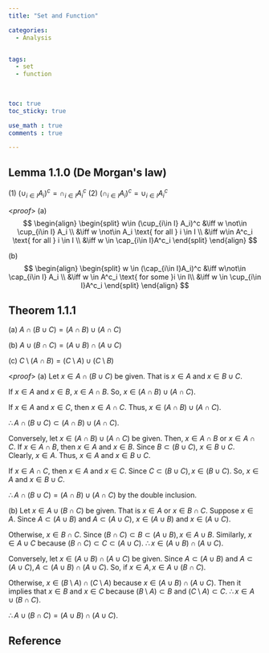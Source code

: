 ```yaml
---
title: "Set and Function"

categories:
  - Analysis


tags:
  - set
  - function
  
  

toc: true
toc_sticky: true

use_math : true
comments : true

---
```


## Lemma 1.1.0 (De Morgan's law)
(1) $(\cup_{i\in I} A_i)^c = \cap_{i\in I}A^c_i$
(2) $(\cap_{i\in I}A_i)^c = \cup_{i\in I}A^c_i$

<*proof*>
(a)
$$
\begin{align}
\begin{split}
w\in (\cup_{i\in I} A_i)^c &\iff w \not\in \cup_{i\in I} A_i \\
&\iff w \not\in A_i \text{ for all } i \in I \\
&\iff w\in A^c_i \text{ for all } i \in I \\
&\iff w \in  \cap_{i\in I}A^c_i
\end{split}
\end{align}
$$

(b)
$$
\begin{align}
\begin{split}
w \in (\cap_{i\in I}A_i)^c &\iff w\not\in \cap_{i\in I} A_i \\
&\iff w \in A^c_i \text{ for some }i \in I\\
&\iff w \in \cup_{i\in I}A^c_i
\end{split}
\end{align}
$$
$$\tag*{$\square$}$$
## Theorem 1.1.1
(a) $A\cap (B\cup C) = (A\cap B) \cup (A\cap C)$

(b) $A\cup (B\cap C) = (A\cup B) \cap (A\cup C)$

(c) $C\setminus (A\cap B) = (C\setminus A) \cup (C\setminus B)$

<*proof*>
(a) Let $x \in A\cap(B\cup C)$ be given. That is $x\in A$ and $x\in B\cup C$.

If $x\in A$ and $x\in B$, $x\in A\cap B$. So, $x\in (A\cap B)\cup(A\cap C).$

If $x\in A$ and $x\in C$, then $x\in A\cap C$. Thus, $x\in (A\cap B)\cup (A\cap C).$

$\therefore A\cap (B\cup C) \subset (A\cap B)\cup (A\cap C).$

Conversely, let $x\in (A\cap B)\cup (A\cap C)$ be given.  Then, $x\in A\cap B$ or $x\in A\cap C$. 
If $x\in A\cap B$, then $x\in A$ and $x\in B$. Since $B\subset (B\cup C)$,  $x\in B\cup C$. Clearly, $x \in A$. Thus, $x\in A$ and $x\in B\cup C.$

If $x\in A\cap C,$ then $x\in A$ and $x\in C.$ Since $C\subset (B\cup C), x\in (B\cup C).$ So, $x\in A$ and $x \in B\cup C.$

$\therefore A\cap (B\cup C) = (A\cap B)\cup (A\cap C)$ by the double inclusion.

(b)  Let $x\in A\cup (B\cap C)$ be given. That is $x\in A$ or $x\in B\cap C.$
Suppose $x \in A$. Since $A \subset (A\cup B)$ and $A\subset (A\cup C)$, $x\in (A\cup B)$ and $x\in (A\cup C)$.

Otherwise, $x\in B\cap C$. Since $(B\cap C) \subset B \subset (A\cup B), x\in A\cup B.$ Similarly, $x\in A\cup C$ because $(B\cap C) \subset C \subset (A\cup C)$.
$\therefore x\in (A\cup B)\cap  (A\cup C)$.

Conversely, let $x\in (A\cup B)\cap (A\cup C)$ be given. 
Since $A \subset (A\cup B)$ and $A \subset (A\cup C), A\subset (A\cup B)\cap (A\cup C).$ 
So, if $x\in A, x\in A\cup(B\cap C).$ 

Otherwise, $x\in (B\setminus A)\cap (C\setminus A)$ because $x \in (A\cup B) \cap (A\cup C).$ Then it implies that $x\in B$ and $x\in C$ because $(B\setminus A)\subset B$ and $(C\setminus A)\subset C$.
$\therefore x\in A\cup (B\cap C)$.

$\therefore A\cup (B\cap C) = (A\cup B) \cap (A\cup C).$
$$\tag*{$\square$}$$

## Reference
